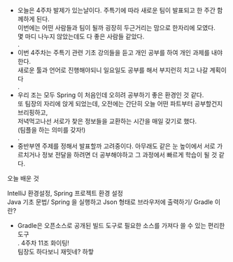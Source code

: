 - 오늘은 4주차 발제가 있는날이다. 주특기에 따라 새로운 팀이 발표되고 한 주간 함께하게 된다.  
이번에는 어떤 사람들과 팀이 될까 굉장히 두근거리는 맘으로 한자리에 모였다.  
몇 마디 나누지 않았는데도 다 좋은 사람들 같았다.  
.  
- 이번 4주차는 주특기 관련 기초 강의들을 듣고 개인 공부를 하여 개인 과제를 내야한다.  
새로운 툴과 언어로 진행해야되니 일요일도 공부를 해서 부지런히 치고 나갈 계획이다  
.  
- 우리 조는 모두 Spring 이 처음인데 오히려 공부하기 좋은 환경인 것 같다.  
또 팀장의 자리에 앉게 되었는데, 오전에는 간단히 오늘 어떤 파트부터 공부할건지 브리핑하고,   
저녁먹고나선 서로가 찾은 정보들을 교환하는 시간을 매일 갖기로 했다.   
(팀플을 하는 의미를 갖자!)  
.  
- 중반부엔 주제를 정해서 발표할까 고려중이다. 아무래도 같은 눈 높이에서 서로 가르치거나 정보 전달을 하려면 더 공부해야하고 그 과정에서 빠르게 학습이 될 것 같다.  

오늘 배운 것  

IntelliJ 환경설정, Spring 프로젝트 환경 설정  
Java 기초 문법/ Spring 을 실행하고 Json 형태로 브라우저에 출력하기/ Gradle 이란?  
- Gradle은 오픈소스로 공개된 빌드 도구로 필요한 소스를 가져다 쓸 수 있는 편리한 도구  
.
4주차 11조 화이팅!  
팀장도 하다보니 재밋네? 하핳   
